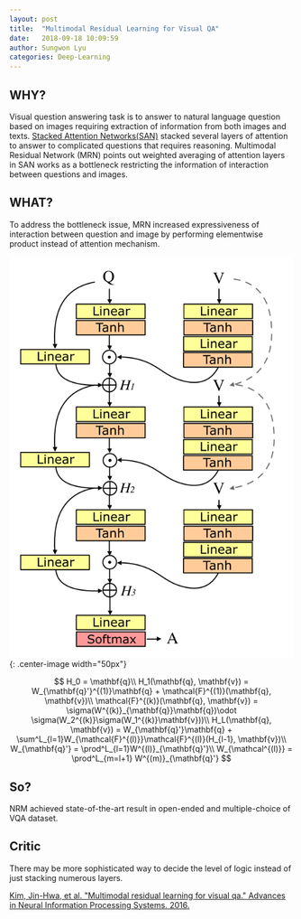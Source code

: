 ```yaml
---
layout: post
title:  "Multimodal Residual Learning for Visual QA"
date:   2018-09-18 10:09:59
author: Sungwon Lyu
categories: Deep-Learning
---
```


## WHY? 
Visual question answering task is to answer to natural language question based on images requiring extraction of information from both images and texts. [Stacked Attention Networks(SAN)]() stacked several layers of attention to answer to complicated questions that requires reasoning. Multimodal Residual Network (MRN) points out weighted averaging of attention layers in SAN works as a bottleneck restricting the information of interaction between questions and images. 

## WHAT?
To address the bottleneck issue, MRN increased expressiveness of interaction between question and image by performing elementwise product instead of attention mechanism.

![image](/assets/images/mrn.png){: .center-image width="50px"}

$$
H_0 = \mathbf{q}\\
H_1(\mathbf{q}, \mathbf{v}) = W_{\mathbf{q}'}^{(1)}\mathbf{q} + \mathcal{F}^{(1)}(\mathbf{q}, \mathbf{v})\\
\mathcal{F}^{(k)}(\mathbf{q}, \mathbf{v}) = \sigma(W^{(k)}_{\mathbf{q}}\mathbf{q})\odot \sigma(W_2^{(k)}\sigma(W_1^{(k)}\mathbf{v}))\\
H_L(\mathbf{q}, \mathbf{v}) =  W_{\mathbf{q}'}\mathbf{q} + \sum^L_{l=1}W_{\mathcal{F}^{(l)}}\mathcal{F}^{(l)}(H_{l-1}, \mathbf{v})\\
W_{\mathbf{q}'} = \prod^L_{l=1}W^{(l)}_{\mathbf{q}'}\\
W_{\mathcal^{(l)}} = \prod^L_{m=l+1} W^{(m)}_{\mathbf{q}'}
$$

## So?
NRM achieved state-of-the-art result in open-ended and multiple-choice of VQA dataset.

## Critic
There may be more sophisticated way to decide the level of logic instead of just stacking numerous layers. 

[Kim, Jin-Hwa, et al. "Multimodal residual learning for visual qa." Advances in Neural Information Processing Systems. 2016.](http://papers.nips.cc/paper/6445-multimodal-residual-learning-for-visual-qa)